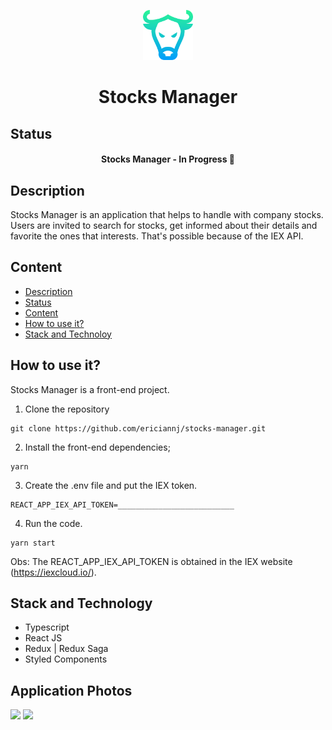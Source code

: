 <p align="center">
	<img src="./src/assets/icons/logo-icon.png" width="80">
</p>

<h1 align="center">Stocks Manager</h1>

## Status

<h4 align="center"> 
	Stocks Manager - In Progress 🚧
</h4>

## Description

Stocks Manager is an application that helps to handle with company stocks. Users are invited to search for stocks, get informed about their details and favorite the ones that interests. That's possible because of the IEX API.

## Content

-   [Description](#description)
-   [Status](#status)
-   [Content](#content)
-   [How to use it?](#how-to-use-it)
-   [Stack and Technoloy](#stack-and-technology)

## How to use it?

Stocks Manager is a front-end project.

1. Clone the repository

```
git clone https://github.com/ericiannj/stocks-manager.git
```

2. Install the front-end dependencies;

```
yarn
```

3. Create the .env file and put the IEX token.

```
REACT_APP_IEX_API_TOKEN=__________________________
```

4. Run the code.

```
yarn start
```

Obs: The REACT_APP_IEX_API_TOKEN is obtained in the IEX website (https://iexcloud.io/).

## Stack and Technology

-   Typescript
-   React JS
-   Redux | Redux Saga
-   Styled Components

## Application Photos

<img src="@/assets/images/sm01.jpg">
<img src="@/assets/images/sm02.jpg">
